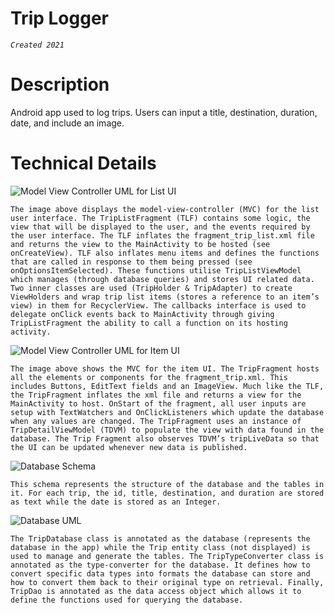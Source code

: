 # Trip Logger 
*`Created 2021`*

# Description 
Android app used to log trips. Users can input a title, destination, duration, date, and include an image.

# Technical Details

![Model View Controller UML for List UI](https://user-images.githubusercontent.com/69287038/232345601-fb528efd-ed40-4cfc-b950-b3bcd713d7fd.png)

`The image above displays the model-view-controller (MVC) for the list user interface. The TripListFragment (TLF) contains some logic, the view that will be displayed to the user, and the events required by the user interface. The TLF inflates the fragment_trip_list.xml file and returns the view to the MainActivity to be hosted (see onCreateView). TLF also inflates menu items and defines the functions that are called in response to them being pressed (see onOptionsItemSelected). These functions utilise TripListViewModel which manages (through database queries) and stores UI related data. Two inner classes are used (TripHolder & TripAdapter) to create ViewHolders and wrap trip list items (stores a reference to an item’s view) in them for RecyclerView. The callbacks interface is used to delegate onClick events back to MainActivity through giving TripListFragment the ability to call a function on its hosting activity.`

![Model View Controller UML for Item UI](https://user-images.githubusercontent.com/69287038/232345650-0edc70e9-eef0-463b-9ff9-6b50d6bdebdd.png)

`The image above shows the MVC for the item UI. The TripFragment hosts all the elements or components for the fragment_trip.xml. This includes Buttons, EditText fields and an ImageView. Much like the TLF, the TripFragment inflates the xml file and returns a view for the MainActivity to host. OnStart of the fragment, all user inputs are setup with TextWatchers and OnClickListeners which update the database when any values are changed. The TripFragment uses an instance of TripDetailViewModel (TDVM) to populate the view with data found in the database. The Trip Fragment also observes TDVM’s tripLiveData so that the UI can be updated whenever new data is published.`

![Database Schema](https://user-images.githubusercontent.com/69287038/232346055-795664e1-ee47-423d-b3c7-0465180a551d.png)

`This schema represents the structure of the database and the tables in it. For each trip, the id, title, destination, and duration are stored as text while the date is stored as an Integer.`

![Database UML](https://user-images.githubusercontent.com/69287038/232346036-d5f3a267-64ce-483d-908a-dec2d4a9aaa3.png)

`The TripDatabase class is annotated as the database (represents the database in the app) while the Trip entity class (not displayed) is used to manage and generate the tables. The TripTypeConverter class is annotated as the type-converter for the database. It defines how to convert specific data types into formats the database can store and how to convert them back to their original type on retrieval. Finally, TripDao is annotated as the data access object which allows it to define the functions used for querying the database.`
